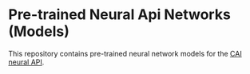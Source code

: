# Pre-trained Neural Api Networks (Models)
This repository contains pre-trained neural network models for the [CAI neural API](https://github.com/joaopauloschuler/neural-api).
